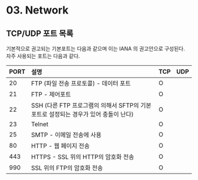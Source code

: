 # 03. Network

## TCP/UDP 포트 목록

기본적으로 권고되는 기본포트는 다음과 같으며 이는 IANA 의 권고안으로 구성된다.  
자주 사용되는 포트는 다음과 같다.

| PORT | 설명 | TCP | UDP |
| :--- | :--- | :--- | :--- |
| 20 | FTP \(파일 전송 프로토콜\) - 데이터 포트 | O |  |
| 21 | FTP - 제어포트 | O |  |
| 22 | SSH \(다른 FTP 프로그램의 의해서 SFTP의 기본 포트로 설정되는 경우가 있어 충돌이 난다\) | O |  |
| 23 | Telnet  | O |  |
| 25 | SMTP - 이메일 전송에 사용 | O |  |
| 80 | HTTP - 웹 페이지 전송 | O |  |
| 443 | HTTPS - SSL 위의 HTTP의 암호화 전송 | O |  |
| 990 | SSL 위의 FTP의 암호화 전송 | O |  |

